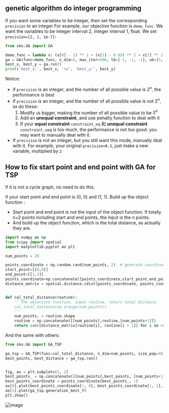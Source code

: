 
## genetic algorithm do integer programming

If you want some variables to be integer, then set the corresponding `precision` to an integer
For example, our objective function is `demo_func`. We want the variables to be integer interval 2, integer interval 1, float. We set `precision=[2, 1, 1e-7]`:
```python
from sko.GA import GA

demo_func = lambda x: (x[0] - 1) ** 2 + (x[1] - 0.05) ** 2 + x[2] ** 2
ga = GA(func=demo_func, n_dim=3, max_iter=500, lb=[-1, -1, -1], ub=[5, 1, 1], precision=[2, 1, 1e-7])
best_x, best_y = ga.run()
print('best_x:', best_x, '\n', 'best_y:', best_y)
```

Notice:
- if `precision` is an integer, and the number of all possible value is $2^n$, the performance is best
- if `precision` is an integer, and the number of all possible value is not $2^n$, `GA` do these:
    1. Modify `ub` bigger, making the number of all possible value to be $2^n$
    2. Add an **unequal constraint**, and use penalty function to deal with it
    3. If your **equal constraint** `constraint_eq` 和 **unequal constraint** `constraint_ueq` is too much, the performance is not too good. you may want to manually deal with it.
- If `precision` is not an integer, but you still want this mode, manually deal with it. For example, your original `precision=0.5`, just make a new variable, multiplied by `2`



## How to fix start point and end point with GA for TSP
If it is not a cycle graph, no need to do this.

if your start point and end point is (0, 0) and (1, 1). Build up the object function :
- Start point and end point is not the input of the object function. If totally n+2 points including start and end points, the input is the n points.
- And build up the object function, which is the total distance, as actually they are.


```python
import numpy as np
from scipy import spatial
import matplotlib.pyplot as plt

num_points = 20

points_coordinate = np.random.rand(num_points, 2)  # generate coordinate of points
start_point=[[0,0]]
end_point=[[1,1]]
points_coordinate=np.concatenate([points_coordinate,start_point,end_point])
distance_matrix = spatial.distance.cdist(points_coordinate, points_coordinate, metric='euclidean')


def cal_total_distance(routine):
    '''The objective function. input routine, return total distance.
    cal_total_distance(np.arange(num_points))
    '''
    num_points, = routine.shape
    routine = np.concatenate([[num_points],routine,[num_points+1]]) 
    return sum([distance_matrix[routine[i], routine[i + 1]] for i in range(num_points+2-1)])
```

And the same with others:
```python
from sko.GA import GA_TSP

ga_tsp = GA_TSP(func=cal_total_distance, n_dim=num_points, size_pop=50, max_iter=500, prob_mut=1)
best_points, best_distance = ga_tsp.run()


fig, ax = plt.subplots(1, 2)
best_points_ = np.concatenate([[num_points],best_points, [num_points+1]])
best_points_coordinate = points_coordinate[best_points_, :]
ax[0].plot(best_points_coordinate[:, 0], best_points_coordinate[:, 1], 'o-r')
ax[1].plot(ga_tsp.generation_best_Y)
plt.show()
```

![image](https://user-images.githubusercontent.com/19920283/83831463-0ac6a400-a71a-11ea-8692-beac5f465111.png)
